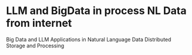 # LLM and BigData in process NL Data from internet
 Big Data and LLM Applications in Natural Language Data Distributed Storage and Processing
